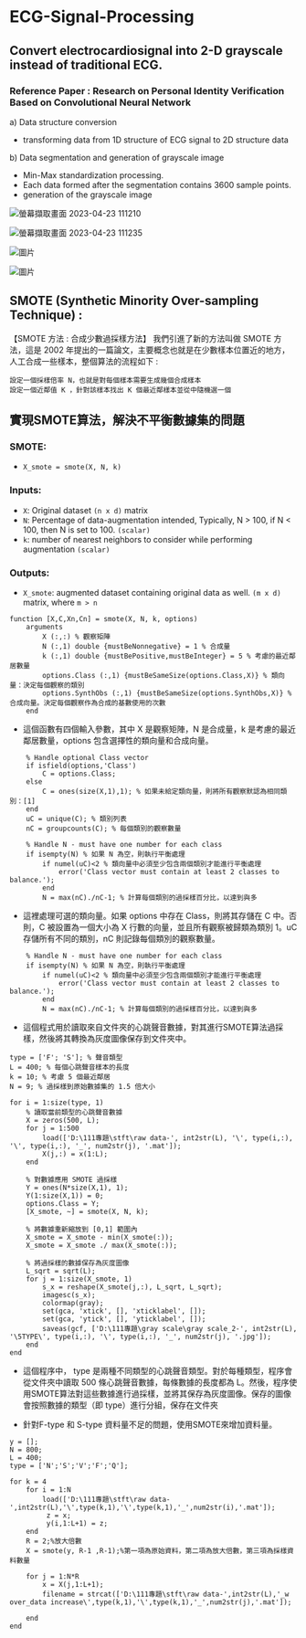# ECG-Signal-Processing
## Convert electrocardiosignal into 2-D grayscale instead of traditional ECG.

### Reference Paper : Research on Personal Identity Verification Based on Convolutional Neural Network

a) Data structure conversion
 * transforming data from 1D structure of ECG signal to 2D structure data

b) Data segmentation and generation of grayscale image

  *  Min-Max standardization processing.
 *  Each data formed after the segmentation contains 3600 sample points.
 * generation of the grayscale image





![螢幕擷取畫面 2023-04-23 111210](https://user-images.githubusercontent.com/68816726/233817697-3061fe4b-4822-45ce-80fb-4d9a8fcadf2f.png)


![螢幕擷取畫面 2023-04-23 111235](https://user-images.githubusercontent.com/68816726/233817700-548381fb-f91f-492e-855b-a71c87299a5c.png)


![圖片](https://user-images.githubusercontent.com/68816726/235293407-ebf3ffec-a059-480f-a283-4208a6b2ec94.png)

![圖片](https://user-images.githubusercontent.com/68816726/235293431-968b70ea-3810-4a3b-ad61-59b0e48b2f5e.png)


## SMOTE (Synthetic Minority Over-sampling Technique) :

【SMOTE 方法 : 合成少數過採樣方法】
我們引進了新的方法叫做 SMOTE 方法，這是 2002 年提出的一篇論文，主要概念也就是在少數樣本位置近的地方，人工合成一些樣本，整個算法的流程如下 :

    設定一個採樣倍率 N，也就是對每個樣本需要生成幾個合成樣本
    設定一個近鄰值 K ，針對該樣本找出 K 個最近鄰樣本並從中隨機選一個
   


##  實現SMOTE算法，解決不平衡數據集的問題
###  SMOTE:
- `X_smote = smote(X, N, k)` 
### Inputs:
- `X`: Original dataset `(n x d)` matrix
- `N`: Percentage of data-augmentation intended, Typically, N > 100, if N < 100, then N is set to 100. `(scalar)`
- `k`: number of nearest neighbors to consider while performing augmentation `(scalar)`
 
### Outputs:
- `X_smote`: augmented dataset containing original data as well. `(m x d)` matrix, where `m > n`

```
function [X,C,Xn,Cn] = smote(X, N, k, options)
    arguments
        X (:,:) % 觀察矩陣
        N (:,1) double {mustBeNonnegative} = 1 % 合成量
        k (:,1) double {mustBePositive,mustBeInteger} = 5 % 考慮的最近鄰居數量
        options.Class (:,1) {mustBeSameSize(options.Class,X)} % 類向量：決定每個觀察的類別
        options.SynthObs (:,1) {mustBeSameSize(options.SynthObs,X)} % 合成向量。決定每個觀察作為合成的基數使用的次數
    end
```

* 這個函數有四個輸入參數，其中 X 是觀察矩陣，N 是合成量，k 是考慮的最近鄰居數量，options 包含選擇性的類向量和合成向量。

```
    % Handle optional Class vector
    if isfield(options,'Class')
        C = options.Class;
    else
        C = ones(size(X,1),1); % 如果未給定類向量，則將所有觀察默認為相同類別：[1]
    end
    uC = unique(C); % 類別列表
    nC = groupcounts(C); % 每個類別的觀察數量

    % Handle N - must have one number for each class
    if isempty(N) % 如果 N 為空，則執行平衡處理
        if numel(uC)<2 % 類向量中必須至少包含兩個類別才能進行平衡處理
            error('Class vector must contain at least 2 classes to balance.');
        end
        N = max(nC)./nC-1; % 計算每個類別的過採樣百分比，以達到與多
```

* 這裡處理可選的類向量。如果 options 中存在 Class，則將其存儲在 C 中。否則，C 被設置為一個大小為 X 行數的向量，並且所有觀察被歸類為類別 1。uC 存儲所有不同的類別，nC 則記錄每個類別的觀察數量。

```
    % Handle N - must have one number for each class
    if isempty(N) % 如果 N 為空，則執行平衡處理
        if numel(uC)<2 % 類向量中必須至少包含兩個類別才能進行平衡處理
            error('Class vector must contain at least 2 classes to balance.');
        end
        N = max(nC)./nC-1; % 計算每個類別的過採樣百分比，以達到與多

```

* 這個程式用於讀取來自文件夾的心跳聲音數據，對其進行SMOTE算法過採樣，然後將其轉換為灰度圖像保存到文件夾中。

```
type = ['F'; 'S']; % 聲音類型
L = 400; % 每個心跳聲音樣本的長度
k = 10; % 考慮 5 個最近鄰居
N = 9; % 過採樣到原始數據集的 1.5 倍大小

for i = 1:size(type, 1)
    % 讀取當前類型的心跳聲音數據
    X = zeros(500, L);
    for j = 1:500
        load(['D:\111專題\stft\raw data-', int2str(L), '\', type(i,:), '\', type(i,:), '_', num2str(j), '.mat']);
        X(j,:) = x(1:L);
    end
    
    % 對數據應用 SMOTE 過採樣
    Y = ones(N*size(X,1), 1);
    Y(1:size(X,1)) = 0;
    options.Class = Y;
    [X_smote, ~] = smote(X, N, k);

    % 將數據重新縮放到 [0,1] 範圍內
    X_smote = X_smote - min(X_smote(:));
    X_smote = X_smote ./ max(X_smote(:));
    
    % 將過採樣的數據保存為灰度圖像
    L_sqrt = sqrt(L);
    for j = 1:size(X_smote, 1)
        s_x = reshape(X_smote(j,:), L_sqrt, L_sqrt);
        imagesc(s_x);
        colormap(gray);
        set(gca, 'xtick', [], 'xticklabel', []);
        set(gca, 'ytick', [], 'yticklabel', []);
        saveas(gcf, ['D:\111專題\gray scale\gray scale_2-', int2str(L), '\5TYPE\', type(i,:), '\', type(i,:), '_', num2str(j), '.jpg']);
    end
end
```
* 這個程序中， type 是兩種不同類型的心跳聲音類型。對於每種類型，程序會從文件夾中讀取 500 條心跳聲音數據，每條數據的長度都為 L。然後，程序使用SMOTE算法對這些數據進行過採樣，並將其保存為灰度圖像。保存的圖像會按照數據的類型（即 type）進行分組，保存在文件夾


* 針對F-type 和 S-type 資料量不足的問題，使用SMOTE來增加資料量。

```
y = [];
N = 800;
L = 400;
type = ['N';'S';'V';'F';'Q'];

for k = 4
    for i = 1:N
        load(['D:\111專題\stft\raw data-',int2str(L),'\',type(k,1),'\',type(k,1),'_',num2str(i),'.mat']);
         z = x;
         y(i,1:L+1) = z;
    end
    R = 2;%放大倍數
    X = smote(y, R-1 ,R-1);%第一項為原始資料，第二項為放大倍數，第三項為採樣資料數量

    for j = 1:N*R
        x = X(j,1:L+1);
        filename = strcat(['D:\111專題\stft\raw data-',int2str(L),'_w over_data increase\',type(k,1),'\',type(k,1),'_',num2str(j),'.mat']);    
    
    end
end
```
